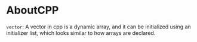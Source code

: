 # AboutCPP

`vector`: A vector in cpp is a dynamic array, and it can be initialized using an initializer list, which looks similar to how arrays are declared.
